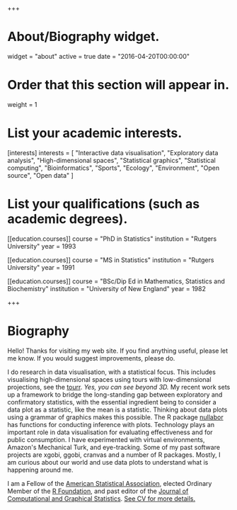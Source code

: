 +++
# About/Biography widget.
widget = "about"
active = true
date = "2016-04-20T00:00:00"

# Order that this section will appear in.
weight = 1

# List your academic interests.
[interests]
  interests = [
    "Interactive data visualisation",
    "Exploratory data analysis",
    "High-dimensional spaces",
    "Statistical graphics",
    "Statistical computing",
    "Bioinformatics",
    "Sports",
    "Ecology",
    "Environment",
    "Open source",
    "Open data"
  ]

# List your qualifications (such as academic degrees).
[[education.courses]]
  course = "PhD in Statistics"
  institution = "Rutgers University"
  year = 1993

[[education.courses]]
  course = "MS in Statistics"
  institution = "Rutgers University"
  year = 1991

[[education.courses]]
  course = "BSc/Dip Ed in Mathematics, Statistics and Biochemistry"
  institution = "University of New England"
  year = 1982
 
+++

# Biography

Hello! Thanks for visiting my web site. If you find anything useful, please let me know. If you would suggest improvements, please do.

I do research in data visualisation, with a statistical focus. This includes visualising high-dimensional spaces using tours with low-dimensional projections, see the [tourr](https://github.com/ggobi/tourr). *Yes, you can see beyond 3D.*  My recent work sets up a framework to bridge the long-standing gap between exploratory and confirmatory statistics, with the essential ingredient being to consider a data plot as a statistic, like the mean is a statistic. Thinking about data plots using a grammar of graphics makes this possible. The R package [nullabor](http://dicook.github.io/nullabor/) has functions for conducting inference with plots. Technology plays an important role in data visualisation for evaluating effectiveness and for public consumption. I have experimented with virtual environments, Amazon's Mechanical Turk, and eye-tracking. Some of my past software projects are xgobi, ggobi, cranvas and a number of R packages. Mostly, I am curious about our world and use data plots to understand what is happening around me.

I am a Fellow of the [American Statistical Association](https://www.amstat.org),  elected Ordinary Member of the [R Foundation](https://www.r-project.org/foundation/), and past editor of the [Journal of Computational and Graphical Statistics](http://amstat.tandfonline.com/toc/ucgs20/current).  [See CV for more details.](/img/resume-18.pdf)
